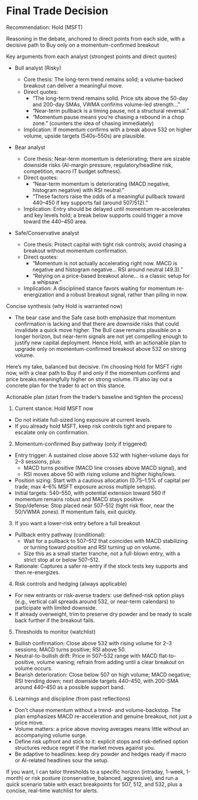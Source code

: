 # Final Trade Decision

Recommendation: Hold (MSFT)

Reasoning in the debate, anchored to direct points from each side, with a decisive path to Buy only on a momentum-confirmed breakout

Key arguments from each analyst (strongest points and direct quotes)

- Bull analyst (Risky)
  - Core thesis: The long-term trend remains solid; a volume-backed breakout can deliver a meaningful move.
  - Direct quotes:
    - “The long-term trend remains solid. Price sits above the 50-day and 200-day SMAs, VWMA confirms volume-led strength…”
    - “Near-term pullback is a timing pause, not a structural reversal.”
    - “Momentum pause means you’re chasing a rebound in a chop zone.” (counters the idea of chasing immediately)
  - Implication: If momentum confirms with a break above 532 on higher volume, upside targets (540s–550s) are plausible.

- Bear analyst
  - Core thesis: Near-term momentum is deteriorating; there are sizable downside risks (AI-margin pressure, regulatory/headline risk, competition, macro IT budget softness).
  - Direct quotes:
    - “Near-term momentum is deteriorating (MACD negative, histogram negative) with RSI neutral.”
    - “These factors raise the odds of a meaningful pullback toward 440–450 if key supports fail (around 507/512).”
  - Implication: Entry should be delayed until momentum re-accelerates and key levels hold; a break below supports could trigger a move toward the 440–450 area.

- Safe/Conservative analyst
  - Core thesis: Protect capital with tight risk controls; avoid chasing a breakout without momentum confirmation.
  - Direct quotes:
    - “Momentum is not actually accelerating right now. MACD is negative and histogram negative… RSI around neutral (49.3).”
    - “Relying on a price-based breakout alone… is a classic setup for a whipsaw.”
  - Implication: A disciplined stance favors waiting for momentum re-energization and a robust breakout signal, rather than piling in now.

Concise synthesis (why Hold is warranted now)
- The bear case and the Safe case both emphasize that momentum confirmation is lacking and that there are downside risks that could invalidate a quick move higher. The Bull case remains plausible on a longer horizon, but near-term signals are not yet compelling enough to justify new capital deployment. Hence Hold, with an actionable plan to upgrade only on momentum-confirmed breakout above 532 on strong volume.

Here’s my take, balanced but decisive. I’m choosing Hold for MSFT right now, with a clear path to Buy if and only if the momentum confirms and price breaks meaningfully higher on strong volume. I’ll also lay out a concrete plan for the trader to act on this stance.

Actionable plan (start from the trader’s baseline and tighten the process)

1) Current stance: Hold MSFT now
- Do not initiate full-sized long exposure at current levels.
- If you already hold MSFT, keep risk controls tight and prepare to escalate only on confirmation.

2) Momentum-confirmed Buy pathway (only if triggered)
- Entry trigger: A sustained close above 532 with higher-volume days for 2–3 sessions, plus:
  - MACD turns positive (MACD line crosses above MACD signal), and
  - RSI moves above 50 with rising volume and higher highs/lows.
- Position sizing: Start with a cautious allocation (0.75–1.5% of capital per trade; max 4–6% MSFT exposure across multiple setups).
- Initial targets: 540–550, with potential extension toward 560 if momentum remains robust and MACD stays positive.
- Stop/defense: Stop placed near 507–512 (tight risk floor, near the 50/VWMA zones). If momentum fails, exit quickly.

3) If you want a lower-risk entry before a full breakout
- Pullback entry pathway (conditional):
  - Wait for a pullback to 507–512 that coincides with MACD stabilizing or turning toward positive and RSI turning up on volume.
  - Size this as a small starter tranche, not a full-blown entry, with a strict stop at or below 507–512.
- Rationale: Captures a safer re-entry if the stock tests key supports and then re-energizes.

4) Risk controls and hedging (always applicable)
- For new entrants or risk-averse traders: use defined-risk option plays (e.g., vertical call spreads around 532, or near-term calendars) to participate with limited downside.
- If already overweight, trim to preserve dry powder and be ready to scale back further if the breakout fails.

5) Thresholds to monitor (watchlist)
- Bullish confirmation: Close above 532 with rising volume for 2–3 sessions; MACD turns positive; RSI above 50.
- Neutral-to-bullish drift: Price in 507–532 range with MACD flat-to-positive, volume waning; refrain from adding until a clear breakout on volume occurs.
- Bearish deterioration: Close below 507 on high volume; MACD negative; RSI trending down; next downside targets 440–450, with 200-SMA around 440–450 as a possible support band.

6) Learnings and discipline (from past reflections)
- Don’t chase momentum without a trend- and volume-backstop. The plan emphasizes MACD re-acceleration and genuine breakout, not just a price move.
- Volume matters: a price above moving averages means little without an accompanying volume surge.
- Define risk upfront and stick to it: explicit stops and risk-defined option structures reduce regret if the market moves against you.
- Be adaptive to headlines: keep dry powder and hedges ready if macro or AI-related headlines sour the setup.

If you want, I can tailor thresholds to a specific horizon (intraday, 1-week, 1-month) or risk posture (conservative, balanced, aggressive), and run a quick scenario table with exact breakpoints for 507, 512, and 532, plus a concise, real-time watchlist for alerts.
